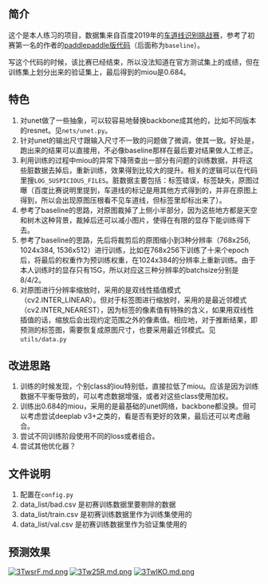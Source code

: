 ## 简介
这个是本人练习的项目，数据集来自百度2019年的[车道线识别挑战赛](https://aistudio.baidu.com/aistudio/competition/detail/5)，参考了初赛第一名的作者的[paddlepaddle版代码](https://github.com/gujingxiao/Lane-Segmentation-Solution-For-BaiduAI-Autonomous-Driving-Competition)（后面称为`baseline`）。

写这个代码的时候，该比赛已经结束，所以没法知道在官方测试集上的成绩，但在训练集上划分出来的验证集上，最后得到的miou是0.684。

## 特色
1. 对unet做了一些抽象，可以较容易地替换backbone成其他的，比如不同版本的resnet。见`nets/unet.py`。
2. 针对unet的输出尺寸跟输入尺寸不一致的问题做了微调，使其一致。好处是，跑出来的结果可以直接用，不必像baseline那样在最后要对结果做人工修正。
3. 利用训练的过程中miou的异常下降筛查出一部分有问题的训练数据，并将这些脏数据去掉后，重新训练，效果得到比较大的提升。相关的逻辑可以在代码里搜`LOG_SUSPICIOUS_FILES`。脏数据主要包括：标签错误，标签缺失，原图过曝（百度比赛说明里提到，车道线的标记是用其他方式得到的，并非在原图上得到，所以会出现原图压根看不见车道线，但标签里却标出来了）。
4. 参考了baseline的思路，对原图裁掉了上侧小半部分，因为这些地方都是天空和树木这种背景，裁掉后还可以减小图片，使得在有限的显存下能训练得下去。
5. 参考了baseline的思路，先后将裁剪后的原图缩小到3种分辨率（768x256, 1024x384, 1536x512）进行训练，比如在768x256下训练了十来个epoch后，将最后的权重作为预训练权重，在1024x384的分辨率上重新训练。由于本人训练时的显存只有15G，所以对应这三种分辨率的batchsize分别是8/4/2。
6. 对原图进行分辨率缩放时，采用的是双线性插值模式（cv2.INTER_LINEAR）。但对于标签图进行缩放时，采用的是最近邻模式（cv2.INTER_NEAREST），因为标签的像素值有特殊的含义，如果用双线性插值的话，缩放后会出现约定范围之外的像素值。相应地，对于推断结果，即预测的标签图，需要恢复成原图尺寸，也要采用最近邻模式。见`utils/data.py`

## 改进思路
1. 训练的时候发现，个别class的iou特别低，直接拉低了miou。应该是因为训练数据不平衡导致的，可以考虑数据增强，或者对这些class使用加权。
2. 训练出0.684的miou，采用的是最基础的unet网络，backbone都没换。但可以考虑尝试deeplab v3+之类的，看是否有更好的效果，最后还可以考虑融合。
3. 尝试不同训练阶段使用不同的loss或者组合。
4. 尝试其他优化器？

## 文件说明

1. 配置在`config.py`
2. data_list/bad.csv 是初赛训练数据里要剔除的数据
3. data_list/train.csv 是初赛训练数据里作为训练集使用的
4. data_list/val.csv 是初赛训练数据里作为验证集使用的

## 预测效果
[![3TwsrF.md.png](https://s2.ax1x.com/2020/03/05/3TwsrF.md.png)](https://imgchr.com/i/3TwsrF)
[![3Tw25R.md.png](https://s2.ax1x.com/2020/03/05/3Tw25R.md.png)](https://imgchr.com/i/3Tw25R)
[![3TwIKO.md.png](https://s2.ax1x.com/2020/03/05/3TwIKO.md.png)](https://imgchr.com/i/3TwIKO)